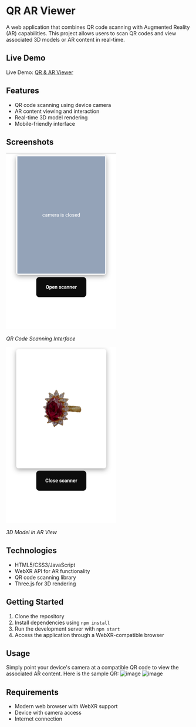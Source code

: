 # QR AR Viewer

A web application that combines QR code scanning with Augmented Reality (AR) capabilities. This project allows users to scan QR codes and view associated 3D models or AR content in real-time.

## Live Demo

Live Demo: [QR & AR Viewer](https://qr-ar-viewer.vercel.app)

## Features

- QR code scanning using device camera
- AR content viewing and interaction
- Real-time 3D model rendering
- Mobile-friendly interface

## Screenshots

<img src="./screenshots/qr-scanning.png" width="300" alt="QR Code Scanning">
<p><em>QR Code Scanning Interface</em></p>

<img src="./screenshots/ar-view.png" width="300" alt="AR View">
<p><em>3D Model in AR View</em></p>

## Technologies

- HTML5/CSS3/JavaScript
- WebXR API for AR functionality
- QR code scanning library
- Three.js for 3D rendering

## Getting Started

1. Clone the repository
2. Install dependencies using `npm install`
3. Run the development server with `npm start`
4. Access the application through a WebXR-compatible browser

## Usage

Simply point your device's camera at a compatible QR code to view the associated AR content.
Here is the sample QR:
<img width="356" height="346" alt="image" src="https://github.com/user-attachments/assets/0e060a8d-f417-4359-8870-8022b641b41a" />
<img width="356" height="346" alt="image" src="https://github.com/user-attachments/assets/72a4c492-f72a-4883-984a-fd98c105d3f1" />



## Requirements

- Modern web browser with WebXR support
- Device with camera access
- Internet connection
